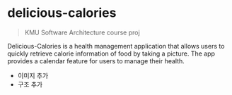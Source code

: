 # delicious-calories

> KMU Software Architecture course proj

Delicious-Calories is a health management application that allows users to quickly retrieve calorie information of food by taking a picture. The app provides a calendar feature for users to manage their health.

- 이미지 추가
- 구조 추가



